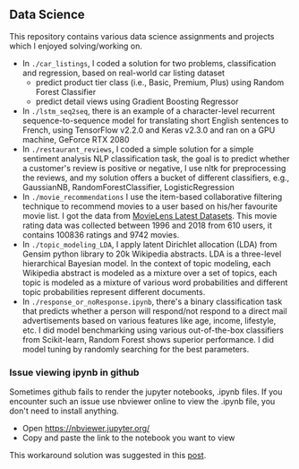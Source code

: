 ## Data Science
This repository contains various data science assignments and projects which I enjoyed solving/working on.
* In `./car_listings`, I coded a solution for two problems, classification and regression, based on real-world car listing dataset
  * predict product tier class (i.e., Basic, Premium, Plus) using Random Forest Classifier
  * predict detail views using Gradient Boosting Regressor
* In `./lstm_seq2seq`, there is an example of a character-level recurrent sequence-to-sequence model for translating short English sentences to French, using TensorFlow v2.2.0 and Keras v2.3.0 and ran on a GPU machine, GeForce RTX 2080
* In `./restaurant_reviews`, I coded a simple solution for a simple sentiment analysis NLP classification task, the goal is to predict whether a customer's review is positive or negative, I use nltk for preprocessing the reviews, and my solution offers a bucket of different classifiers, e.g., GaussianNB, RandomForestClassifier, LogisticRegression
* In `./movie_recommendations` I use the item-based collaborative filtering technique to recommend movies to a user based on his/her favourite movie list. I got the data from <a target="_blank" href="https://grouplens.org/datasets/movielens/">MovieLens Latest Datasets</a>. This movie rating data was collected between 1996 and 2018 from 610 users, it contains 100836 ratings and 9742 movies.
* In `./topic_modeling_LDA`, I apply latent Dirichlet allocation (LDA) from Gensim python library to 20k Wikipedia abstracts. LDA is a three-level hierarchical Bayesian model. In the context of topic modeling, each Wikipedia abstract is modeled as a mixture over a set of topics, each topic is modeled as a mixture of various word probabilities and different topic probabilities represent different documents. 
* In `./response_or_noResponse.ipynb`, there's a binary classification task that predicts whether a person will respond/not respond to a direct mail advertisements based on various features like age, income, lifestyle, etc. I did model benchmarking using various out-of-the-box classifiers from Scikit-learn, Random Forest shows superior performance. I did model tuning by randomly searching for the best parameters.

 


### Issue viewing ipynb in github

Sometimes github fails to render the jupyter notebooks, .ipynb files.
If you encounter such an issue use nbviewer online to view the .ipynb file, you don't need to install anything.

* Open https://nbviewer.jupyter.org/
* Copy and paste the link to the notebook you want to view


This workaround solution was suggested in this <a target="_blank" href="https://github.com/iurisegtovich/PyTherm-applied-thermodynamics/issues/11">post</a>.<br/>
